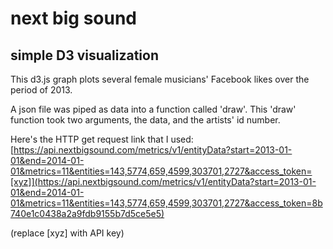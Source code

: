 # next big sound
## simple D3 visualization

This d3.js graph plots several female musicians' Facebook likes over the period of 2013.

A json file was piped as data into a function called 'draw'.  This 'draw' function took two arguments, the data, and the artists' id number.

Here's the HTTP get request link that I used:
[https://api.nextbigsound.com/metrics/v1/entityData?start=2013-01-01&end=2014-01-01&metrics=11&entities=143,5774,659,4599,303701,2727&access_token=[xyz]](https://api.nextbigsound.com/metrics/v1/entityData?start=2013-01-01&end=2014-01-01&metrics=11&entities=143,5774,659,4599,303701,2727&access_token=8b740e1c0438a2a9fdb9155b7d5ce5e5)

(replace [xyz] with API key)
